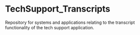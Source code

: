 # TechSupport_Transcripts
Repository for systems and applications relating to the transcript functionality of the tech support application.
